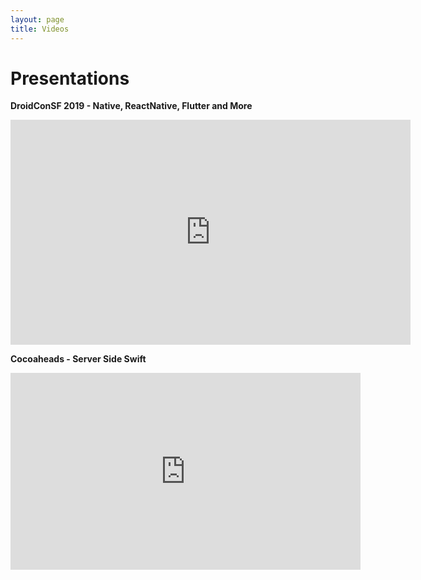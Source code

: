 ```yaml
---
layout: page
title: Videos
---
```


# Presentations

**DroidConSF 2019 - Native, ReactNative, Flutter and More**

<iframe title="vimeo-player" src="https://player.vimeo.com/video/380953234" width="640" height="360" frameborder="0" allowfullscreen></iframe>

**Cocoaheads - Server Side Swift**

<iframe width="560" height="315" src="https://www.youtube.com/embed/_WWm8ZnnacU" frameborder="0" allow="accelerometer; autoplay; clipboard-write; encrypted-media; gyroscope; picture-in-picture" allowfullscreen></iframe>
